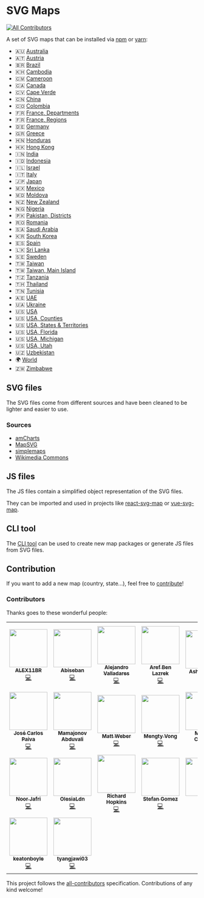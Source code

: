 # SVG Maps
<!-- ALL-CONTRIBUTORS-BADGE:START - Do not remove or modify this section -->
[![All Contributors](https://img.shields.io/badge/all_contributors-23-green.svg)](#contributors)
<!-- ALL-CONTRIBUTORS-BADGE:END -->

A set of SVG maps that can be installed via [npm](https://www.npmjs.com) or [yarn](https://yarnpkg.com):
* 🇦🇺 [Australia](packages/australia)
* 🇦🇹 [Austria](packages/austria)
* 🇧🇷 [Brazil](packages/brazil)
* 🇰🇭 [Cambodia](packages/cambodia)
* 🇨🇲 [Cameroon](packages/cameroon)
* 🇨🇦 [Canada](packages/canada)
* 🇨🇻 [Cape Verde](packages/cape-verde)
* 🇨🇳 [China](packages/china)
* 🇨🇴 [Colombia](packages/colombia)
* 🇫🇷 [France, Departments](packages/france.departments)
* 🇫🇷 [France, Regions](packages/france.regions)
* 🇩🇪 [Germany](packages/germany)
* 🇬🇷 [Greece](packages/greece)
* 🇭🇳 [Honduras](packages/honduras)
* 🇭🇰 [Hong Kong](packages/hong-kong)
* 🇮🇳 [India](packages/india)
* 🇮🇩 [Indonesia](packages/indonesia)
* 🇮🇱 [Israel](packages/israel)
* 🇮🇹 [Italy](packages/italy)
* 🇯🇵 [Japan](packages/japan)
* 🇲🇽 [Mexico](packages/mexico)
* 🇲🇩 [Moldova](packages/moldova)
* 🇳🇿 [New Zealand](packages/new-zealand)
* 🇳🇬 [Nigeria](packages/nigeria)
* 🇵🇰 [Pakistan, Districts](packages/pakistan.districts)
* 🇷🇴 [Romania](packages/romania)
* 🇸🇦 [Saudi Arabia](packages/saudi-arabia)
* 🇰🇷 [South Korea](packages/south-korea)
* 🇪🇸 [Spain](packages/spain)
* 🇱🇰 [Sri Lanka](packages/sri-lanka)
* 🇸🇪 [Sweden](packages/sweden)
* 🇹🇼 [Taiwan](packages/taiwan)
* 🇹🇼 [Taiwan, Main Island](packages/taiwan.main)
* 🇹🇿 [Tanzania](packages/tanzania)
* 🇹🇭 [Thailand](packages/thailand)
* 🇹🇳 [Tunisia](packages/tunisia)
* 🇦🇪 [UAE](packages/uae)
* 🇺🇦 [Ukraine](packages/ukraine)
* 🇺🇸 [USA](packages/usa)
* 🇺🇸 [USA, Counties](packages/usa.counties)
* 🇺🇸 [USA, States & Territories](packages/usa-.states-territories)
* 🇺🇸 [USA, Florida](packages/usa.florida)
* 🇺🇸 [USA, Michigan](packages/usa.michigan)
* 🇺🇸 [USA, Utah](packages/usa.utah)
* 🇺🇿 [Uzbekistan](packages/uzbekistan)
* 🌍 [World](packages/world)
* 🇿🇼 [Zimbabwe](packages/zimbabwe)

## SVG files

The SVG files come from different sources and have been cleaned to be lighter and easier to use.

### Sources

* [amCharts](https://www.amcharts.com/)
* [MapSVG](https://mapsvg.com/)
* [simplemaps](https://simplemaps.com/)
* [Wikimedia Commons](https://commons.wikimedia.org/)

## JS files

The JS files contain a simplified object representation of the SVG files.

They can be imported and used in projects like [react-svg-map](https://github.com/VictorCazanave/react-svg-map) or [vue-svg-map](https://github.com/VictorCazanave/vue-svg-map).

## CLI tool

The [CLI tool](packages/cli) can be used to create new map packages or generate JS files from SVG files.

## Contribution

If you want to add a new map (country, state...), feel free to [contribute](CONTRIBUTING.md)!

### Contributors

Thanks goes to these wonderful people:

<!-- ALL-CONTRIBUTORS-LIST:START - Do not remove or modify this section -->
<!-- prettier-ignore-start -->
<!-- markdownlint-disable -->
<table>
  <tr>
    <td align="center"><a href="https://github.com/ALEX11BR"><img src="https://avatars.githubusercontent.com/u/49609151?v=4?s=100" width="100px;" alt=""/><br /><sub><b>ALEX11BR</b></sub></a><br /><a href="https://github.com/VictorCazanave/svg-maps/commits?author=ALEX11BR" title="Code">💻</a></td>
    <td align="center"><a href="https://github.com/Abiseban147"><img src="https://avatars2.githubusercontent.com/u/31163831?v=4?s=100" width="100px;" alt=""/><br /><sub><b>Abiseban</b></sub></a><br /><a href="https://github.com/VictorCazanave/svg-maps/commits?author=Abiseban147" title="Code">💻</a></td>
    <td align="center"><a href="https://github.com/avalladaresm"><img src="https://avatars3.githubusercontent.com/u/4381970?v=4?s=100" width="100px;" alt=""/><br /><sub><b>Alejandro Valladares</b></sub></a><br /><a href="https://github.com/VictorCazanave/svg-maps/commits?author=avalladaresm" title="Code">💻</a></td>
    <td align="center"><a href="https://github.com/aref-lazrek"><img src="https://avatars3.githubusercontent.com/u/13694905?v=4?s=100" width="100px;" alt=""/><br /><sub><b>Aref Ben Lazrek</b></sub></a><br /><a href="https://github.com/VictorCazanave/svg-maps/commits?author=aref-lazrek" title="Code">💻</a></td>
    <td align="center"><a href="https://github.com/ashmidgley"><img src="https://avatars2.githubusercontent.com/u/13953984?v=4?s=100" width="100px;" alt=""/><br /><sub><b>Ash Midgley</b></sub></a><br /><a href="https://github.com/VictorCazanave/svg-maps/commits?author=ashmidgley" title="Documentation">📖</a></td>
    <td align="center"><a href="https://github.com/ashvalejohn"><img src="https://avatars0.githubusercontent.com/u/15790488?v=4?s=100" width="100px;" alt=""/><br /><sub><b>Ashley Valenzuela Johnson</b></sub></a><br /><a href="https://github.com/VictorCazanave/svg-maps/commits?author=ashvalejohn" title="Code">💻</a></td>
    <td align="center"><a href="https://github.com/fatima3558"><img src="https://avatars.githubusercontent.com/u/48227264?v=4?s=100" width="100px;" alt=""/><br /><sub><b>Fatima Gomez</b></sub></a><br /><a href="https://github.com/VictorCazanave/svg-maps/commits?author=fatima3558" title="Code">💻</a></td>
  </tr>
  <tr>
    <td align="center"><a href="https://github.com/josepaiva94"><img src="https://avatars3.githubusercontent.com/u/2206344?v=4?s=100" width="100px;" alt=""/><br /><sub><b>José Carlos Paiva</b></sub></a><br /><a href="https://github.com/VictorCazanave/svg-maps/commits?author=josepaiva94" title="Code">💻</a></td>
    <td align="center"><a href="https://github.com/Disctanger"><img src="https://avatars3.githubusercontent.com/u/10447714?v=4?s=100" width="100px;" alt=""/><br /><sub><b>Mamajonov Abduvali</b></sub></a><br /><a href="https://github.com/VictorCazanave/svg-maps/commits?author=Disctanger" title="Code">💻</a></td>
    <td align="center"><a href="https://feldmanweber.com"><img src="https://avatars0.githubusercontent.com/u/18507767?v=4?s=100" width="100px;" alt=""/><br /><sub><b>Matt Weber</b></sub></a><br /><a href="https://github.com/VictorCazanave/svg-maps/commits?author=weber93" title="Code">💻</a></td>
    <td align="center"><a href="https://github.com/vongmengty"><img src="https://avatars3.githubusercontent.com/u/19471093?v=4?s=100" width="100px;" alt=""/><br /><sub><b>Mengty Vong</b></sub></a><br /><a href="https://github.com/VictorCazanave/svg-maps/commits?author=vongmengty" title="Code">💻</a></td>
    <td align="center"><a href="http://licorneltd.tech"><img src="https://avatars2.githubusercontent.com/u/7737341?v=4?s=100" width="100px;" alt=""/><br /><sub><b>Michael Chukwu</b></sub></a><br /><a href="https://github.com/VictorCazanave/svg-maps/commits?author=michaelchukwu" title="Code">💻</a></td>
    <td align="center"><a href="http://apper.tech"><img src="https://avatars2.githubusercontent.com/u/35299529?v=4?s=100" width="100px;" alt=""/><br /><sub><b>Muhammed Mazen Hafez</b></sub></a><br /><a href="https://github.com/VictorCazanave/svg-maps/commits?author=mh-mazen" title="Code">💻</a></td>
    <td align="center"><a href="https://github.com/Chitova263"><img src="https://avatars2.githubusercontent.com/u/33910227?v=4?s=100" width="100px;" alt=""/><br /><sub><b>Nigel Mukandi</b></sub></a><br /><a href="https://github.com/VictorCazanave/svg-maps/commits?author=Chitova263" title="Code">💻</a></td>
  </tr>
  <tr>
    <td align="center"><a href="https://noorjafri.com"><img src="https://avatars3.githubusercontent.com/u/13905049?v=4?s=100" width="100px;" alt=""/><br /><sub><b>Noor Jafri</b></sub></a><br /><a href="https://github.com/VictorCazanave/svg-maps/commits?author=nurely" title="Code">💻</a></td>
    <td align="center"><a href="https://github.com/OsyaLdn"><img src="https://avatars2.githubusercontent.com/u/11708080?v=4?s=100" width="100px;" alt=""/><br /><sub><b>OlesiaLdn</b></sub></a><br /><a href="https://github.com/VictorCazanave/svg-maps/commits?author=OsyaLdn" title="Code">💻</a></td>
    <td align="center"><a href="http://k9-build.blogspot.co.uk/"><img src="https://avatars1.githubusercontent.com/u/5486945?v=4?s=100" width="100px;" alt=""/><br /><sub><b>Richard Hopkins</b></sub></a><br /><a href="https://github.com/VictorCazanave/svg-maps/commits?author=hopkira" title="Code">💻</a></td>
    <td align="center"><a href="https://www.linkedin.com/in/stefangomez"><img src="https://avatars2.githubusercontent.com/u/346081?v=4?s=100" width="100px;" alt=""/><br /><sub><b>Stefan Gomez</b></sub></a><br /><a href="https://github.com/VictorCazanave/svg-maps/commits?author=stefangomez" title="Code">💻</a></td>
    <td align="center"><a href="https://github.com/tae8838"><img src="https://avatars3.githubusercontent.com/u/7782153?v=4?s=100" width="100px;" alt=""/><br /><sub><b>Tae</b></sub></a><br /><a href="https://github.com/VictorCazanave/svg-maps/commits?author=tae8838" title="Code">💻</a></td>
    <td align="center"><a href="https://github.com/eliDatamix"><img src="https://avatars3.githubusercontent.com/u/61228529?v=4?s=100" width="100px;" alt=""/><br /><sub><b>eliDatamix</b></sub></a><br /><a href="https://github.com/VictorCazanave/svg-maps/commits?author=eliDatamix" title="Code">💻</a></td>
    <td align="center"><a href="https://github.com/fbouhamd"><img src="https://avatars.githubusercontent.com/u/33428552?v=4?s=100" width="100px;" alt=""/><br /><sub><b>fbouhamd</b></sub></a><br /><a href="https://github.com/VictorCazanave/svg-maps/commits?author=fbouhamd" title="Code">💻</a></td>
  </tr>
  <tr>
    <td align="center"><a href="https://github.com/keatonboyle"><img src="https://avatars3.githubusercontent.com/u/3393465?v=4?s=100" width="100px;" alt=""/><br /><sub><b>keatonboyle</b></sub></a><br /><a href="https://github.com/VictorCazanave/svg-maps/commits?author=keatonboyle" title="Code">💻</a></td>
    <td align="center"><a href="https://github.com/tyangjawi03"><img src="https://avatars0.githubusercontent.com/u/7666467?v=4?s=100" width="100px;" alt=""/><br /><sub><b>tyangjawi03</b></sub></a><br /><a href="https://github.com/VictorCazanave/svg-maps/commits?author=tyangjawi03" title="Code">💻</a></td>
  </tr>
</table>

<!-- markdownlint-restore -->
<!-- prettier-ignore-end -->

<!-- ALL-CONTRIBUTORS-LIST:END -->

This project follows the [all-contributors](https://github.com/all-contributors/all-contributors) specification. Contributions of any kind welcome!
